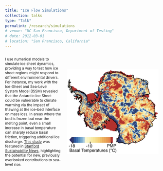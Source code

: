 ```yaml
---
title: "Ice Flow Simulations"
collection: talks
type: "Talk"
permalink: /research/simulations
# venue: "UC San Francisco, Department of Testing"
# date: 2012-03-01
# location: "San Francisco, California"
---
```



<div style="display: flex; align-items: center; justify-content: space-between; margin-top: 1em;">

  <!-- Left side: Text -->
  <div style="flex: 1; padding-right: 20px; font-size: 0.85em;">
    <p>I use numerical models to simulate ice sheet dynamics, providing a way to test how ice sheet regions might respond to different environmental drivers. For instance, my work with the Ice-Sheet and Sea-Level System Model (ISSM) revealed that the Antarctic Ice Sheet could be vulnerable to climate warming via the impact of thawing at the ice–bed interface on mass loss. In areas where the bed is frozen but near the melting point, even a small increase in basal temperature can sharply reduce basal friction, triggering additional ice discharge. <a href="/publications/#publication-2022-Dawson">This study</a> was featured in <a href="https://sustainability.stanford.edu/news/are-we-missing-crucial-component-sea-level-rise" target="_blank">Stanford Sustainability News</a>, highlighting the potential for new, previously overlooked contributions to sea-level rise.</p>
  </div>

  <!-- Right side: Figure -->
  <div style="flex-shrink: 0; display: flex; align-items: center; justify-content: flex-end;">
    <img src="/images/thermal.png" alt="Simulation Icon" style="width: 300px;">
  </div>

</div>
